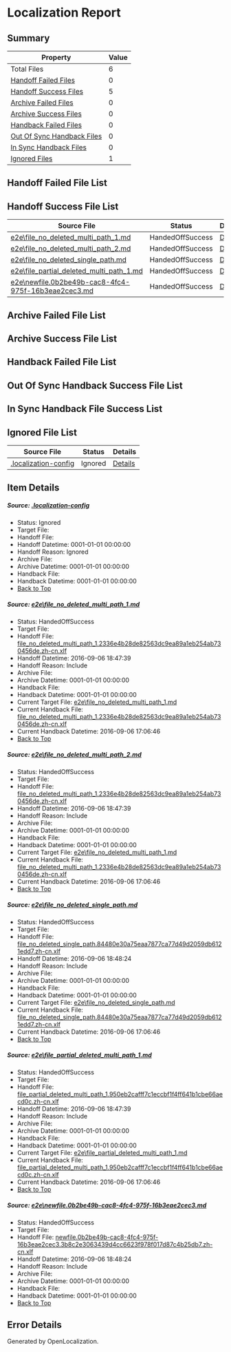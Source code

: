 # <a name='report-top'></a> Localization Report

## Summary
 Property | Value 
 -------- | ----- 
 Total Files | 6
[ Handoff Failed Files ](#handoff-failed-list)| 0
[ Handoff Success Files ](#handoff-success-list)| 5
[ Archive Failed Files ](#archive-failed-list)| 0
[ Archive Success Files ](#archive-success-list)| 0
[ Handback Failed Files ](#handback-failed-list)| 0
[ Out Of Sync Handback Files ](#outofsync-handback-success-list)| 0
[ In Sync Handback Files ](#insync-handback-success-list)| 0
[ Ignored Files ](#ignored-list)| 1

## <a name='handoff-failed-list'></a> Handoff Failed File List

## <a name='handoff-success-list'></a> Handoff Success File List
 Source File | Status | Details 
 ----------- | ------ | ------- 
 [e2e\file_no_deleted_multi_path_1.md](https://github.com/OpenLocalizationTestOrg/ol-test0/blob/2ae84683f298a7d6945a0eb84c7780b9067e9d2b/e2e/file_no_deleted_multi_path_1.md) | HandedOffSuccess | [Details](#87c391301a64a30245fbfcf020cd8448f129c6891)
 [e2e\file_no_deleted_multi_path_2.md](https://github.com/OpenLocalizationTestOrg/ol-test0/blob/5d4fa68be750befb9895cbab1e1ec268a0936310/e2e/file_no_deleted_multi_path_2.md) | HandedOffSuccess | [Details](#87c391301a64a30245fbfcf020cd8448f129c6892)
 [e2e\file_no_deleted_single_path.md](https://github.com/OpenLocalizationTestOrg/ol-test0/blob/5d4fa68be750befb9895cbab1e1ec268a0936310/e2e/file_no_deleted_single_path.md) | HandedOffSuccess | [Details](#9ef6153881c0ab3875233bbe0bdbc85c2da7cbd53)
 [e2e\file_partial_deleted_multi_path_1.md](https://github.com/OpenLocalizationTestOrg/ol-test0/blob/2ae84683f298a7d6945a0eb84c7780b9067e9d2b/e2e/file_partial_deleted_multi_path_1.md) | HandedOffSuccess | [Details](#72fbe0e8d3a080ef5717d441395c484ae931bbde4)
 [e2e\newfile.0b2be49b-cac8-4fc4-975f-16b3eae2cec3.md](https://github.com/OpenLocalizationTestOrg/ol-test0/blob/5d4fa68be750befb9895cbab1e1ec268a0936310/e2e/newfile.0b2be49b-cac8-4fc4-975f-16b3eae2cec3.md) | HandedOffSuccess | [Details](#1f0df88bed64be6bd31f601fb5c929dce10db7c25)

## <a name='archive-failed-list'></a> Archive Failed File List

## <a name='archive-success-list'></a> Archive Success File List

## <a name='handback-failed-list'></a> Handback Failed File List

## <a name='outofsync-handback-success-list'></a> Out Of Sync Handback Success File List

## <a name='insync-handback-success-list'></a> In Sync Handback File Success List

## <a name='ignored-list'></a> Ignored File List
 Source File | Status | Details 
 ----------- | ------ | ------- 
 [.localization-config](https://github.com/OpenLocalizationTestOrg/ol-test0/blob/5d4fa68be750befb9895cbab1e1ec268a0936310/.localization-config) | Ignored | [Details](#3d4f252ac210baf56311d7e97dcc2db10974dbd20)

## Item Details
##### <a name='3d4f252ac210baf56311d7e97dcc2db10974dbd20'></a> Source: [.localization-config](https://github.com/OpenLocalizationTestOrg/ol-test0/blob/5d4fa68be750befb9895cbab1e1ec268a0936310/.localization-config)
* Status: Ignored
* Target File: 
* Handoff File: 
* Handoff Datetime: 0001-01-01 00:00:00
* Handoff Reason: Ignored
* Archive File: 
* Archive Datetime: 0001-01-01 00:00:00
* Handback File: 
* Handback Datetime: 0001-01-01 00:00:00
* [Back to Top](#report-top)

##### <a name='87c391301a64a30245fbfcf020cd8448f129c6891'></a> Source: [e2e\file_no_deleted_multi_path_1.md](https://github.com/OpenLocalizationTestOrg/ol-test0/blob/2ae84683f298a7d6945a0eb84c7780b9067e9d2b/e2e/file_no_deleted_multi_path_1.md)
* Status: HandedOffSuccess
* Target File: 
* Handoff File: [file_no_deleted_multi_path_1.2336e4b28de82563dc9ea89a1eb254ab730456de.zh-cn.xlf](https://github.com/OpenLocalizationTestOrg/ol-test0-handoff/blob/fc488880a65b6ddc6b6a36af353c57e19956b632/ol-handoff/OpenLocalizationTestOrg/ol-test0-zhcn/ci/mt/file_no_deleted_multi_path_1.2336e4b28de82563dc9ea89a1eb254ab730456de.zh-cn.xlf)
* Handoff Datetime: 2016-09-06 18:47:39
* Handoff Reason: Include
* Archive File: 
* Archive Datetime: 0001-01-01 00:00:00
* Handback File: 
* Handback Datetime: 0001-01-01 00:00:00
* Current Target File: [e2e\file_no_deleted_multi_path_1.md](https://github.com/OpenLocalizationTestOrg/ol-test0-zhcn/blob/b4f14777d181bcfe84b95770a6663bcfc4f75bd9/e2e/file_no_deleted_multi_path_1.md)
* Current Handback File: [file_no_deleted_multi_path_1.2336e4b28de82563dc9ea89a1eb254ab730456de.zh-cn.xlf](https://github.com/OpenLocalizationTestOrg/ol-test0-handback/blob/5a25ec5ef29695525d508ef72b32b5b213a40564/ol-handback/OpenLocalizationTestOrg/ol-test0-zhcn/ci/mt/file_no_deleted_multi_path_1.2336e4b28de82563dc9ea89a1eb254ab730456de.zh-cn.xlf)
* Current Handback Datetime: 2016-09-06 17:06:46
* [Back to Top](#report-top)

##### <a name='87c391301a64a30245fbfcf020cd8448f129c6892'></a> Source: [e2e\file_no_deleted_multi_path_2.md](https://github.com/OpenLocalizationTestOrg/ol-test0/blob/5d4fa68be750befb9895cbab1e1ec268a0936310/e2e/file_no_deleted_multi_path_2.md)
* Status: HandedOffSuccess
* Target File: 
* Handoff File: [file_no_deleted_multi_path_1.2336e4b28de82563dc9ea89a1eb254ab730456de.zh-cn.xlf](https://github.com/OpenLocalizationTestOrg/ol-test0-handoff/blob/fc488880a65b6ddc6b6a36af353c57e19956b632/ol-handoff/OpenLocalizationTestOrg/ol-test0-zhcn/ci/mt/file_no_deleted_multi_path_1.2336e4b28de82563dc9ea89a1eb254ab730456de.zh-cn.xlf)
* Handoff Datetime: 2016-09-06 18:47:39
* Handoff Reason: Include
* Archive File: 
* Archive Datetime: 0001-01-01 00:00:00
* Handback File: 
* Handback Datetime: 0001-01-01 00:00:00
* Current Target File: [e2e\file_no_deleted_multi_path_1.md](https://github.com/OpenLocalizationTestOrg/ol-test0-zhcn/blob/b4f14777d181bcfe84b95770a6663bcfc4f75bd9/e2e/file_no_deleted_multi_path_1.md)
* Current Handback File: [file_no_deleted_multi_path_1.2336e4b28de82563dc9ea89a1eb254ab730456de.zh-cn.xlf](https://github.com/OpenLocalizationTestOrg/ol-test0-handback/blob/5a25ec5ef29695525d508ef72b32b5b213a40564/ol-handback/OpenLocalizationTestOrg/ol-test0-zhcn/ci/mt/file_no_deleted_multi_path_1.2336e4b28de82563dc9ea89a1eb254ab730456de.zh-cn.xlf)
* Current Handback Datetime: 2016-09-06 17:06:46
* [Back to Top](#report-top)

##### <a name='9ef6153881c0ab3875233bbe0bdbc85c2da7cbd53'></a> Source: [e2e\file_no_deleted_single_path.md](https://github.com/OpenLocalizationTestOrg/ol-test0/blob/5d4fa68be750befb9895cbab1e1ec268a0936310/e2e/file_no_deleted_single_path.md)
* Status: HandedOffSuccess
* Target File: 
* Handoff File: [file_no_deleted_single_path.84480e30a75eaa7877ca77d49d2059db6121edd7.zh-cn.xlf](https://github.com/OpenLocalizationTestOrg/ol-test0-handoff/blob/6ee3e049cb6114aae6d8e27f0bcd8632213112da/ol-handoff/OpenLocalizationTestOrg/ol-test0-zhcn/ci/mt/file_no_deleted_single_path.84480e30a75eaa7877ca77d49d2059db6121edd7.zh-cn.xlf)
* Handoff Datetime: 2016-09-06 18:48:24
* Handoff Reason: Include
* Archive File: 
* Archive Datetime: 0001-01-01 00:00:00
* Handback File: 
* Handback Datetime: 0001-01-01 00:00:00
* Current Target File: [e2e\file_no_deleted_single_path.md](https://github.com/OpenLocalizationTestOrg/ol-test0-zhcn/blob/b4f14777d181bcfe84b95770a6663bcfc4f75bd9/e2e/file_no_deleted_single_path.md)
* Current Handback File: [file_no_deleted_single_path.84480e30a75eaa7877ca77d49d2059db6121edd7.zh-cn.xlf](https://github.com/OpenLocalizationTestOrg/ol-test0-handback/blob/5a25ec5ef29695525d508ef72b32b5b213a40564/ol-handback/OpenLocalizationTestOrg/ol-test0-zhcn/ci/mt/file_no_deleted_single_path.84480e30a75eaa7877ca77d49d2059db6121edd7.zh-cn.xlf)
* Current Handback Datetime: 2016-09-06 17:06:46
* [Back to Top](#report-top)

##### <a name='72fbe0e8d3a080ef5717d441395c484ae931bbde4'></a> Source: [e2e\file_partial_deleted_multi_path_1.md](https://github.com/OpenLocalizationTestOrg/ol-test0/blob/2ae84683f298a7d6945a0eb84c7780b9067e9d2b/e2e/file_partial_deleted_multi_path_1.md)
* Status: HandedOffSuccess
* Target File: 
* Handoff File: [file_partial_deleted_multi_path_1.950eb2cafff7c1eccbf1f4ff641b1cbe66aecd0c.zh-cn.xlf](https://github.com/OpenLocalizationTestOrg/ol-test0-handoff/blob/fc488880a65b6ddc6b6a36af353c57e19956b632/ol-handoff/OpenLocalizationTestOrg/ol-test0-zhcn/ci/mt/file_partial_deleted_multi_path_1.950eb2cafff7c1eccbf1f4ff641b1cbe66aecd0c.zh-cn.xlf)
* Handoff Datetime: 2016-09-06 18:47:39
* Handoff Reason: Include
* Archive File: 
* Archive Datetime: 0001-01-01 00:00:00
* Handback File: 
* Handback Datetime: 0001-01-01 00:00:00
* Current Target File: [e2e\file_partial_deleted_multi_path_1.md](https://github.com/OpenLocalizationTestOrg/ol-test0-zhcn/blob/b4f14777d181bcfe84b95770a6663bcfc4f75bd9/e2e/file_partial_deleted_multi_path_1.md)
* Current Handback File: [file_partial_deleted_multi_path_1.950eb2cafff7c1eccbf1f4ff641b1cbe66aecd0c.zh-cn.xlf](https://github.com/OpenLocalizationTestOrg/ol-test0-handback/blob/5a25ec5ef29695525d508ef72b32b5b213a40564/ol-handback/OpenLocalizationTestOrg/ol-test0-zhcn/ci/mt/file_partial_deleted_multi_path_1.950eb2cafff7c1eccbf1f4ff641b1cbe66aecd0c.zh-cn.xlf)
* Current Handback Datetime: 2016-09-06 17:06:46
* [Back to Top](#report-top)

##### <a name='1f0df88bed64be6bd31f601fb5c929dce10db7c25'></a> Source: [e2e\newfile.0b2be49b-cac8-4fc4-975f-16b3eae2cec3.md](https://github.com/OpenLocalizationTestOrg/ol-test0/blob/5d4fa68be750befb9895cbab1e1ec268a0936310/e2e/newfile.0b2be49b-cac8-4fc4-975f-16b3eae2cec3.md)
* Status: HandedOffSuccess
* Target File: 
* Handoff File: [newfile.0b2be49b-cac8-4fc4-975f-16b3eae2cec3.3b8c2e3063439d4cc6623f978f017d87c4b25db7.zh-cn.xlf](https://github.com/OpenLocalizationTestOrg/ol-test0-handoff/blob/6ee3e049cb6114aae6d8e27f0bcd8632213112da/ol-handoff/OpenLocalizationTestOrg/ol-test0-zhcn/ci/mt/newfile.0b2be49b-cac8-4fc4-975f-16b3eae2cec3.3b8c2e3063439d4cc6623f978f017d87c4b25db7.zh-cn.xlf)
* Handoff Datetime: 2016-09-06 18:48:24
* Handoff Reason: Include
* Archive File: 
* Archive Datetime: 0001-01-01 00:00:00
* Handback File: 
* Handback Datetime: 0001-01-01 00:00:00
* [Back to Top](#report-top)


## Error Details

Generated by OpenLocalization.

